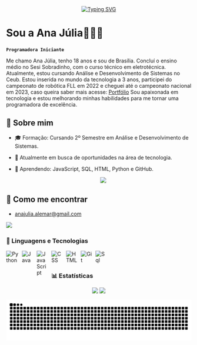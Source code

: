 <div align="center">
  <a href="https://git.io/typing-svg">
    <img src="https://readme-typing-svg.demolab.com?font=Fira+Code&weight=500&size=22&pause=1000&color=FF007F&center=true&vCenter=true&random=false&width=524&lines=%E2%8A%B9+Bem-vindo+ao+meu+perfil!+%E2%8A%B9+" alt="Typing SVG">
  </a>
</div>

# Sou a Ana Júlia👩🏻‍💻 

**`Programadora Iniciante`**

Me chamo Ana Júlia, tenho 18 anos e sou de Brasília. Concluí o ensino médio no Sesi Sobradinho, com o curso técnico em eletrotécnica. Atualmente, estou cursando Análise e Desenvolvimento de Sistemas no Ceub.
Estou inserida no mundo da tecnologia a 3 anos, participei do campeonato de robótica FLL em 2022 e cheguei até o campeonato nacional em 2023, caso queira saber mais acesse: [Portfólio](https://sites.google.com/view/portfoliohubanajulia?usp=sharing)
Sou apaixonada em tecnologia e estou melhorando minhas habilidades para me tornar uma programadora de excelência.

## 🌷 Sobre mim

- 🎓 Formação: Cursando 2º Semestre em Análise e Desenvolvimento de Sistemas.  
- 🔭 Atualmente em busca de oportunidades na área de tecnologia.
- 🌱 Aprendendo: JavaScript, SQL, HTML, Python e GitHub.

  <p align="center">
  <img src="https://github.com/user-attachments/assets/cf939dbc-0915-4a5b-a791-2d406bfeb7e1" />
</p>

## 🤔 Como me encontrar
- [anajulia.alemar@gmail.com](mailto:anajulia.alemar@gmail.com)

<a href="https://www.linkedin.com/in/ynaajooje/" target="_blank"><img src="https://img.shields.io/badge/LinkedIn-0077B5?style=for-the-badge&logo=linkedin&logoColor=white" target="_blank"><a/>

### 🌺 Linguagens e Tecnologias

<img 
    align="left" 
    alt="Python"
    title="Python" 
    width="33px" 
    style="padding-right: 10px;" 
    src="https://cdn.jsdelivr.net/gh/devicons/devicon@latest/icons/python/python-original.svg"
/>
<img 
    align="left" 
    alt="Java"
    title="Java" 
    width="30px" 
    style="padding-right: 10px;" 
    src="https://cdn.jsdelivr.net/gh/devicons/devicon@latest/icons/java/java-original.svg"
/>
<img 
    align="left" 
    alt="JavaScript" 
    title="JavaScript"
    width="30px" 
    style="padding-right: 10px;" 
    src="https://cdn.jsdelivr.net/gh/devicons/devicon@latest/icons/javascript/javascript-original.svg" 
/>
<img 
    align="left" 
    alt="CSS" 
    title="CSS"
    width="30px" 
    style="padding-right: 10px;" 
    src="https://cdn.jsdelivr.net/gh/devicons/devicon@latest/icons/css3/css3-original.svg" 
    />
  <img 
    align="left" 
    alt="HTML"
    title="HTML" 
    width="30px" 
    style="padding-right: 10px;" 
    src="https://cdn.jsdelivr.net/gh/devicons/devicon@latest/icons/html5/html5-original.svg" 
/>
<img 
    align="left" 
    alt="Git" 
    title="Git"
    width="30px" 
    style="padding-right: 10px;" 
    src="https://cdn.jsdelivr.net/gh/devicons/devicon@latest/icons/git/git-original.svg" 
/>
<img 
    align="left" 
    alt="Sql" 
    title="Sql"
    width="30px" 
    style="padding-right: 10px;" 
    src="https://cdn.jsdelivr.net/gh/devicons/devicon@latest/icons/azuresqldatabase/azuresqldatabase-original.svg"      
  />

<br/>
<br/>

### 📊 Estatísticas

<p>

<div align="center">
  <img height="180cm" src="https://github-readme-stats.vercel.app/api?username=Ynajooje&show_icons=true&theme=chartreuse-dark"/>
  <img height="180cm" src="https://github-readme-stats.vercel.app/api/top-langs/?username=Ynajooje&layout=compact&langs_count=16&theme=chartreuse-dark"/>
</div>
  
</p>

<picture align="center">
  <source media="(prefers-color-scheme: dark)" srcset="https://raw.githubusercontent.com/ynajooje/ynajooje/output/github-contribution-grid-snake-dark.svg">
  <source media="(prefers-color-scheme: light)" srcset="https://raw.githubusercontent.com/ynajooje/ynajooje/output/github-contribution-grid-snake-dark.svg">
  <img align="center" alt="github contribution grid snake animation" src="https://raw.githubusercontent.com/ynajooje/ynajooje/output/github-contribution-grid-snake.svg">
</picture>



